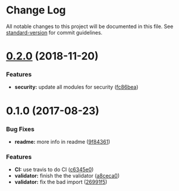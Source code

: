 # Change Log

All notable changes to this project will be documented in this file. See [standard-version](https://github.com/conventional-changelog/standard-version) for commit guidelines.

<a name="0.2.0"></a>
# [0.2.0](https://github.com/gedennis/koa2-validation/compare/v0.1.0...v0.2.0) (2018-11-20)


### Features

* **security:** update all modules for security ([fc86bea](https://github.com/gedennis/koa2-validation/commit/fc86bea))



<a name="0.1.0"></a>
# 0.1.0 (2017-08-23)


### Bug Fixes

* **readme:** more info in readme ([9f84361](https://github.com/gedennis/koa2-validation/commit/9f84361))


### Features

* **CI:** use travis to do CI ([c6345e0](https://github.com/gedennis/koa2-validation/commit/c6345e0))
* **validator:** finish the the validator ([a8ceca0](https://github.com/gedennis/koa2-validation/commit/a8ceca0))
* **validator:** fix the bad import ([26991f5](https://github.com/gedennis/koa2-validation/commit/26991f5))
